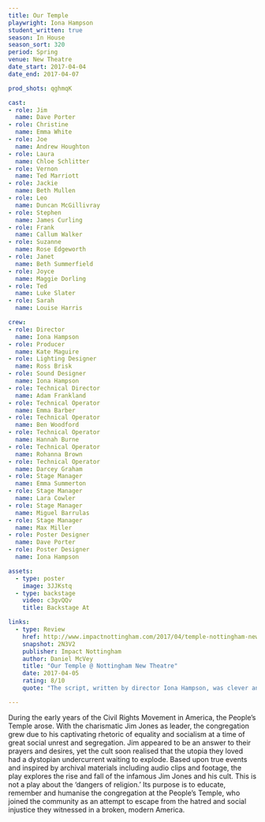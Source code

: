 ```yaml
---
title: Our Temple
playwright: Iona Hampson
student_written: true
season: In House
season_sort: 320
period: Spring
venue: New Theatre
date_start: 2017-04-04
date_end: 2017-04-07

prod_shots: qghmqK

cast:
- role: Jim
  name: Dave Porter
- role: Christine
  name: Emma White
- role: Joe
  name: Andrew Houghton
- role: Laura
  name: Chloe Schlitter
- role: Vernon
  name: Ted Marriott
- role: Jackie
  name: Beth Mullen
- role: Leo
  name: Duncan McGillivray
- role: Stephen
  name: James Curling
- role: Frank
  name: Callum Walker
- role: Suzanne
  name: Rose Edgeworth
- role: Janet
  name: Beth Summerfield
- role: Joyce
  name: Maggie Dorling
- role: Ted
  name: Luke Slater
- role: Sarah
  name: Louise Harris

crew:
- role: Director
  name: Iona Hampson
- role: Producer
  name: Kate Maguire
- role: Lighting Designer
  name: Ross Brisk
- role: Sound Designer
  name: Iona Hampson
- role: Technical Director
  name: Adam Frankland
- role: Technical Operator
  name: Emma Barber
- role: Technical Operator
  name: Ben Woodford
- role: Technical Operator
  name: Hannah Burne
- role: Technical Operator
  name: Rohanna Brown
- role: Technical Operator
  name: Darcey Graham
- role: Stage Manager
  name: Emma Summerton
- role: Stage Manager
  name: Lara Cowler
- role: Stage Manager
  name: Miguel Barrulas
- role: Stage Manager
  name: Max Miller
- role: Poster Designer
  name: Dave Porter
- role: Poster Designer
  name: Iona Hampson

assets:
  - type: poster
    image: 3JJKstq
  - type: backstage
    video: c3gvQQv
    title: Backstage At

links:
  - type: Review
    href: http://www.impactnottingham.com/2017/04/temple-nottingham-new-theatre/
    snapshot: 2N3V2
    publisher: Impact Nottingham
    author: Daniel McVey
    title: "Our Temple @ Nottingham New Theatre"
    date: 2017-04-05
    rating: 8/10
    quote: "The script, written by director Iona Hampson, was clever and thoroughly believable, taking many of the words and records of the temple and presenting them verbatim, intermingling them with scenes reconstructed from such records. The fact that these words were directly from the victims and witnesses of the tragedy made it all the more powerful and the conclusion all the more heart-breaking."

---
```


During the early years of the Civil Rights Movement in America, the People’s Temple arose. With the charismatic Jim Jones as leader, the congregation grew due to his captivating rhetoric of equality and socialism at a time of great social unrest and segregation. Jim appeared to be an answer to their prayers and desires, yet the cult soon realised that the utopia they loved had a dystopian undercurrent waiting to explode. Based upon true events and inspired by archival materials including audio clips and footage, the play explores the rise and fall of the infamous Jim Jones and his cult. This is not a play about the ‘dangers of religion.’ Its purpose is to educate, remember and humanise the congregation at the People’s Temple, who joined the community as an attempt to escape from the hatred and social injustice they witnessed in a broken, modern America.
